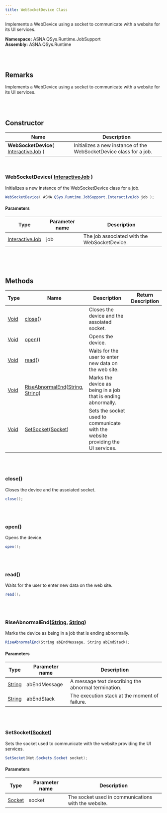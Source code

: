 ```yaml
---
title: WebSocketDevice Class
---
```


Implements a WebDevice using a socket to communicate with a website for its UI services.

**Namespace:** ASNA.QSys.Runtime.JobSupport <br/>
**Assembly:** ASNA.QSys.Runtime

<br>
<br>

## Remarks

Implements a WebDevice using a socket to communicate with a website for its UI services.

[//]: # ($$TODO: Complete the Remarks section.)

<br>
<br>

## Constructor

| Name |  Description 
| --- | --- 
| **WebSocketDevice**( [InteractiveJob](/reference/asna-qsys-runtime/job-support/interactive-job.html) ) | Initializes a new instance of the WebSocketDevice class for a job.

<br>

### WebSocketDevice( [InteractiveJob](/reference/asna-qsys-runtime/job-support/interactive-job.html) )

Initializes a new instance of the WebSocketDevice class for a job.

```cs
WebSocketDevice( ASNA.QSys.Runtime.JobSupport.InteractiveJob job );
```

#### Parameters

| Type | Parameter name | Description
| --- | --- | ---
| [InteractiveJob](/reference/asna-qsys-runtime/job-support/interactive-job.html) | job | The job associated with the WebSocketDevice. 

<br>


<br>
<br>

## Methods

| Type | Name | Description | Return Description 
| --- | --- | --- | --- 
| [Void](https://docs.microsoft.com/en-us/dotnet/api/system.void) | [close](#close)() | Closes the device and the assoiated socket. | 
| [Void](https://docs.microsoft.com/en-us/dotnet/api/system.void) | [open](#open)() | Opens the device. | 
| [Void](https://docs.microsoft.com/en-us/dotnet/api/system.void) | [read](#read)() | Waits for the user to enter new data on the web site. | 
| [Void](https://docs.microsoft.com/en-us/dotnet/api/system.void) | [RiseAbnormalEnd](#riseabnormalendstring-string)([String](https://docs.microsoft.com/en-us/dotnet/api/system.string), [String](https://docs.microsoft.com/en-us/dotnet/api/system.string)) | Marks the device as being in a job that is ending abnormally. | 
| [Void](https://docs.microsoft.com/en-us/dotnet/api/system.void) | [SetSocket](#setsocketsocket)([Socket](https://docs.microsoft.com/en-us/dotnet/api/system.net.sockets)) | Sets the socket used to communicate with the website providing the UI services. | 

<br>
<br>

### close()

Closes the device and the assoiated socket.

```cs
close();
```


<br>
<br>

### open()

Opens the device.

```cs
open();
```


<br>
<br>

### read()

Waits for the user to enter new data on the web site.

```cs
read();
```


<br>
<br>

### RiseAbnormalEnd([String](https://docs.microsoft.com/en-us/dotnet/api/system.string), [String](https://docs.microsoft.com/en-us/dotnet/api/system.string))

Marks the device as being in a job that is ending abnormally.

```cs
RiseAbnormalEnd(String abEndMessage, String abEndStack);
```

#### Parameters

| Type | Parameter name | Description
| --- | --- | ---
| [String](https://docs.microsoft.com/en-us/dotnet/api/system.string) | abEndMessage | A message text describing the abnormal termination. 
| [String](https://docs.microsoft.com/en-us/dotnet/api/system.string) | abEndStack | The execution stack at the moment of failure. 


<br>
<br>

### SetSocket([Socket](https://docs.microsoft.com/en-us/dotnet/api/system.net.sockets))

Sets the socket used to communicate with the website providing the UI services.

```cs
SetSocket(Net.Sockets.Socket socket);
```

#### Parameters

| Type | Parameter name | Description
| --- | --- | ---
| [Socket](https://docs.microsoft.com/en-us/dotnet/api/system.net.sockets) | socket | The socket used in communications with the website. 


<br>
<br>

